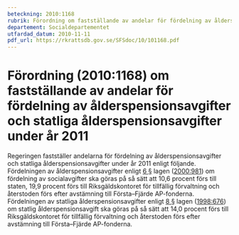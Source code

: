 ```yaml
---
beteckning: 2010:1168
rubrik: Förordning om fastställande av andelar för fördelning av ålderspensionsavgifter och statliga ålderspensionsavgifter under år 2011
departement: Socialdepartementet
utfardad_datum: 2010-11-11
pdf_url: https://rkrattsdb.gov.se/SFSdoc/10/101168.pdf
---
```


# Förordning (2010:1168) om fastställande av andelar för fördelning av ålderspensionsavgifter och statliga ålderspensionsavgifter under år 2011

Regeringen fastställer andelarna för fördelning av ålderspensionsavgifter och statliga ålderspensionsavgifter under år 2011 enligt följande. Fördelningen av ålderspensionsavgifter enligt [6 §](#6) lagen ([2000:981](https://selex.se/eli/sfs/2000/981)) om fördelning av socialavgifter ska göras på så sätt att 10,6 procent förs till staten, 19,9 procent förs till Riksgäldskontoret för tillfällig förvaltning och återstoden förs efter avstämning till Första–Fjärde AP-fonderna. Fördelningen av statliga ålderspensionsavgifter enligt [8 §](#8) lagen ([1998:676](https://selex.se/eli/sfs/1998/676)) om statlig ålderspensionsavgift ska göras på så sätt att 14,0 procent förs till Riksgäldskontoret för tillfällig förvaltning och återstoden förs efter avstämning till Första–Fjärde AP-fonderna.